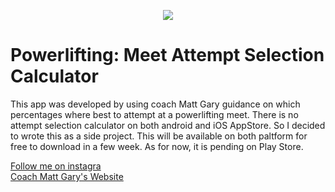 <p align="center"><img src="https://github.com/wajeht/powerlifting_attempt_selection_calculator/blob/584053c3b275bbad3a521af2886264961fd1c9ea/app/src/main/res/drawable/screenshot.png"></p>

# Powerlifting: Meet Attempt Selection Calculator
This app was developed by using coach Matt Gary guidance on which percentages where best to attempt at a powerlifting meet. There is no attempt selection calculator on both android and iOS AppStore. So I decided to wrote this as a side project. This will be available on both paltform for free to download in a few week. As for now, it is pending on Play Store.

[Follow me on instagra](https://www.instagram.com/wajeht/)<br>
[Coach Matt Gary's Website](https://marylandpowerlifting.com/2009/05/11/a-powerlifters-guide-to-attempt-selection/)

